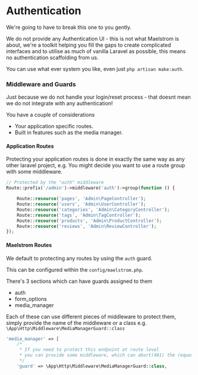 # Authentication

We're going to have to break this one to you gently.

We do not provide any Authentication UI - this is not what Maelstrom is about, we're a toolkit helping you fill the gaps to create complicated interfaces and to utilise as much of vanilla Laravel as possible, this means no authentication scaffolding from us.

You can use what ever system you like, even just `php artisan make:auth`.

### Middleware and Guards

Just because we do not handle your login/reset process - that doesnt mean we do not integrate with any authentication!

You have a couple of considerations

- Your application specific routes.
- Built in features such as the media manager.

#### Application Routes

Protecting your application routes is done in exactly the same way as any other laravel project, e.g. You might decide you want to use a route group with some middleware.

```php
// Protected by the "auth" middleware
Route::prefix('/admin')->middleware('auth')->group(function () {

    Route::resource('pages', 'Admin\PageController');
    Route::resource('users', 'Admin\UserController');
    Route::resource('categories', 'Admin\CategoryController');
    Route::resource('tags', 'Admin\TagController');
    Route::resource('products', 'Admin\ProductController');
    Route::resource('reviews', 'Admin\ReviewController');
});
```

#### Maelstrom Routes

We default to protecting any routes by using the `auth` guard.

This can be configured within the `config/maelstrom.php`.

There's 3 sections which can have guards assigned to them

- auth
- form_options
- media_manager

Each of these can use different pieces of middleware to protect them, simply provide the name of the middleware or a class e.g. `\App\Http\Middleware\MediaManagerGuard::class`

```php
'media_manager' => [
    /*
     * If you need to protect this endpoint at route level
     * you can provide some middleware, which can abort(401) the request.
     */
    'guard' => \App\Http\Middleware\MediaManagerGuard::class,
```
